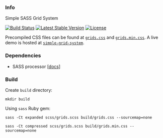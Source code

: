 ### Info

Simple SASS Grid System

[![Build Status](https://img.shields.io/travis/AlfredoRamos/simple-grid-system.svg?style=flat-square&maxAge=3600)](https://travis-ci.org/AlfredoRamos/simple-grid-system) [![Latest Stable Version](https://img.shields.io/github/tag/AlfredoRamos/simple-grid-system.svg?style=flat-square&label=stable&maxAge=3600)](https://github.com/AlfredoRamos/simple-grid-system/releases) [![License](https://img.shields.io/github/license/AlfredoRamos/simple-grid-system.svg?style=flat-square)](https://raw.githubusercontent.com/AlfredoRamos/simple-grid-system/master/LICENSE)

Precompiled CSS files can be found at [`grids.css`](https://gist.github.com/AlfredoRamos/7373ba3506e10358bb84648af9a808b0#file-grids-css) and [`grids.min.css`](https://gist.github.com/AlfredoRamos/7373ba3506e10358bb84648af9a808b0#file-grids-min-css). A live demo is hosted at [`simple-grid-system`](https://alfredoramos.github.io/simple-grid-system/).

### Dependencies

- SASS processor [[docs](http://sass-lang.com/install)]

### Build

Create `build` directory:

```shell
mkdir build
```

Using `sass` Ruby gem:

```shell
sass -Ct expanded scss/grids.scss build/grids.css --sourcemap=none
```

```shell
sass -Ct compressed scss/grids.scss build/grids.min.css --sourcemap=none
```
